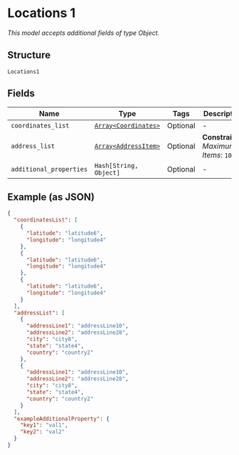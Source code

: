 
# Locations 1

*This model accepts additional fields of type Object.*

## Structure

`Locations1`

## Fields

| Name | Type | Tags | Description |
|  --- | --- | --- | --- |
| `coordinates_list` | [`Array<Coordinates>`](../../doc/models/coordinates.md) | Optional | - |
| `address_list` | [`Array<AddressItem>`](../../doc/models/address-item.md) | Optional | **Constraints**: *Maximum Items*: `100` |
| `additional_properties` | `Hash[String, Object]` | Optional | - |

## Example (as JSON)

```json
{
  "coordinatesList": [
    {
      "latitude": "latitude6",
      "longitude": "longitude4"
    },
    {
      "latitude": "latitude6",
      "longitude": "longitude4"
    },
    {
      "latitude": "latitude6",
      "longitude": "longitude4"
    }
  ],
  "addressList": [
    {
      "addressLine1": "addressLine10",
      "addressLine2": "addressLine28",
      "city": "city8",
      "state": "state4",
      "country": "country2"
    },
    {
      "addressLine1": "addressLine10",
      "addressLine2": "addressLine28",
      "city": "city8",
      "state": "state4",
      "country": "country2"
    }
  ],
  "exampleAdditionalProperty": {
    "key1": "val1",
    "key2": "val2"
  }
}
```


